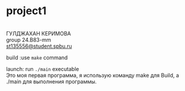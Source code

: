 # project1
</br>ГУЛДЖАХАН КЕРИМОВА
</br>group 24.B83-mm 
</br>st135556@student.spbu.ru

 build :use `make` command

 launch: run `./main` executable 
 </br>Это моя первая программа, я использую команду make для Build, а ./main для выполнения программы. 
